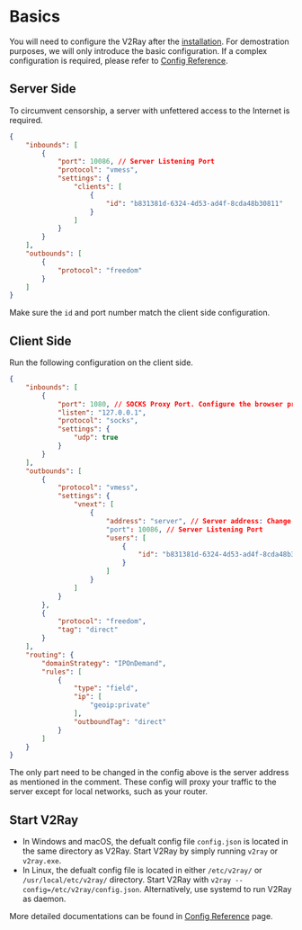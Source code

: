 # Basics

You will need to configure the V2Ray after the [installation](install.md). For demostration purposes, we will only introduce the basic configuration. If a complex configuration is required, please refer to [Config Reference](../config/overview.md).



## Server Side

To circumvent censorship, a server with unfettered access to the Internet is required. 

```json
{
    "inbounds": [
        {
            "port": 10086, // Server Listening Port
            "protocol": "vmess",
            "settings": {
                "clients": [
                    {
                        "id": "b831381d-6324-4d53-ad4f-8cda48b30811"
                    }
                ]
            }
        }
    ],
    "outbounds": [
        {
            "protocol": "freedom"
        }
    ]
}
```

Make sure the `id` and port number match the client side configuration. 

## Client Side

Run the following configuration on the client side. 

```json
{
    "inbounds": [
        {
            "port": 1080, // SOCKS Proxy Port. Configure the browser proxy to use this port.
            "listen": "127.0.0.1",
            "protocol": "socks",
            "settings": {
                "udp": true
            }
        }
    ],
    "outbounds": [
        {
            "protocol": "vmess",
            "settings": {
                "vnext": [
                    {
                        "address": "server", // Server address: Change to your server hostname or ip address.
                        "port": 10086, // Server Listening Port
                        "users": [
                            {
                                "id": "b831381d-6324-4d53-ad4f-8cda48b30811"
                            }
                        ]
                    }
                ]
            }
        },
        {
            "protocol": "freedom",
            "tag": "direct"
        }
    ],
    "routing": {
        "domainStrategy": "IPOnDemand",
        "rules": [
            {
                "type": "field",
                "ip": [
                    "geoip:private"
                ],
                "outboundTag": "direct"
            }
        ]
    }
}
```

The only part need to be changed in the config above is the server address as mentioned in the comment. These config will proxy your traffic to the server except for local networks, such as your router.

## Start V2Ray

* In Windows and macOS, the defualt config file `config.json` is located in the same directory as V2Ray. Start V2Ray by simply running `v2ray` or `v2ray.exe`.
* In Linux, the defualt config file is located in either `/etc/v2ray/` or `/usr/local/etc/v2ray/` directory. Start V2Ray with `v2ray --config=/etc/v2ray/config.json`. Alternatively, use systemd to run V2Ray as daemon.

More detailed documentations can be found in [Config Reference](../config/overview.md) page.
